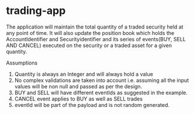 # trading-app
The application will maintain the total quantity of a traded security held at any point of time. It will also update the position book which holds the AccountIdentifier and Securityidentifier and its series of events(BUY, SELL AND CANCEL) executed on the security or a traded asset for a given quantity. 

Assumptions
1. Quantity is always an Integer and will always hold a value
2. No complex validations are taken into account i.e. assuming all the input values will be non null and passed
   as per the design. 
3. BUY and SELL will have different eventIds as suggested in the example. 
4. CANCEL event applies to BUY as well as SELL trades 
5. eventId will be part of the payload and is not random generated.
